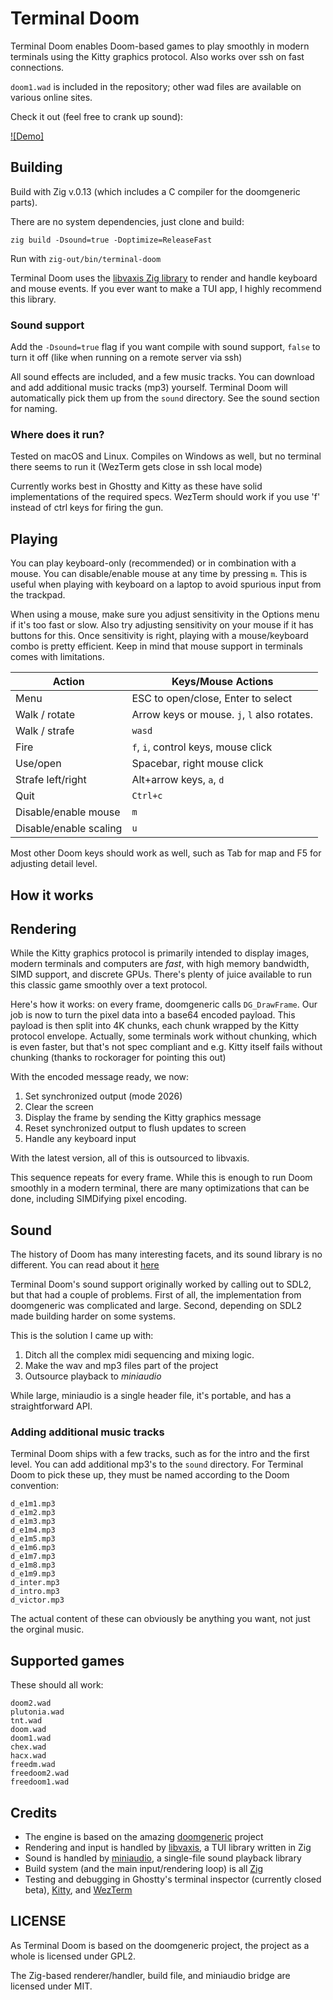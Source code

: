 # Terminal Doom
Terminal Doom enables Doom-based games to play smoothly in modern terminals using the Kitty graphics protocol. Also works
over ssh on fast connections.

`doom1.wad` is included in the repository; other wad files are available on various online sites.

Check it out (feel free to crank up sound):

[![Demo]](https://github.com/user-attachments/assets/8ca127d7-23f6-45cd-82e9-49c51c4cdc42)

## Building
Build with Zig v.0.13 (which includes a C compiler for the doomgeneric parts).

There are no system dependencies, just clone and build:

`zig build -Dsound=true -Doptimize=ReleaseFast`

Run with `zig-out/bin/terminal-doom`

Terminal Doom uses the [libvaxis Zig library](https://github.com/rockorager/libvaxis) to render and handle keyboard and mouse events.
If you ever want to make a TUI app, I highly recommend this library. 

### Sound support
Add the `-Dsound=true` flag if you want compile with sound support, `false` to turn it off (like when running on a remote server via ssh)

All sound effects are included, and a few music tracks. You can download and add additional music tracks (mp3) yourself.
Terminal Doom will automatically pick them up from the `sound` directory. See the sound section for naming.

### Where does it run?
Tested on macOS and Linux. Compiles on Windows as well, but no terminal there seems to run it (WezTerm gets close in ssh local mode)

Currently works best in Ghostty and Kitty as these have solid implementations of the required specs. WezTerm should
work if you use 'f' instead of ctrl keys for firing the gun.

## Playing
You can play keyboard-only (recommended) or in combination with a mouse. You can disable/enable mouse at any time by pressing `m`. This is useful when playing with keyboard on a laptop to avoid spurious input from the trackpad.

When using a mouse, make sure you adjust sensitivity in the Options menu if it's too fast or slow. Also try adjusting sensitivity on your mouse if it has buttons for this. Once sensitivity is right, playing with a mouse/keyboard combo is pretty efficient.
Keep in mind that mouse support in terminals comes with limitations.

| Action                    | Keys/Mouse Actions                  |
|---------------------------|-------------------------------------|
| Menu                      | ESC to open/close, Enter to select  |
| Walk / rotate             | Arrow keys or mouse. `j`, `l` also rotates.|
| Walk / strafe             | `wasd`                              | 
| Fire                      | `f`, `i`, control keys, mouse click |
| Use/open                  | Spacebar, right mouse click         |
| Strafe left/right         | Alt+arrow keys, `a`, `d`            |
| Quit                      | `Ctrl+c`                            |
| Disable/enable mouse      | `m`                                 |
| Disable/enable scaling    | `u`                                 |


Most other Doom keys should work as well, such as Tab for map and F5 for adjusting detail level.

## How it works

## Rendering
While the Kitty graphics protocol is primarily intended to display images, modern terminals and
computers are *fast*, with high memory bandwidth, SIMD support, and discrete GPUs. There's plenty
of juice available to run this classic game smoothly over a text protocol.

Here's how it works: on every frame, doomgeneric calls `DG_DrawFrame`. Our job is now to turn
the pixel data into a base64 encoded payload. This payload is then split into 4K chunks,
each chunk wrapped by the Kitty protocol envelope. Actually, some terminals work without
chunking, which is even faster, but that's not spec compliant and e.g. Kitty itself fails
without chunking (thanks to rockorager for pointing this out)

With the encoded message ready, we now:

1. Set synchronized output (mode 2026)
2. Clear the screen
3. Display the frame by sending the Kitty graphics message
4. Reset synchronized output to flush updates to screen
5. Handle any keyboard input

With the latest version, all of this is outsourced to libvaxis.

This sequence repeats for every frame. While this is enough to run Doom smoothly in a modern terminal, there are many optimizations that can be done, including SIMDifying pixel encoding.

## Sound
The history of Doom has many interesting facets, and its sound library is no different. You can read about it [here](https://doomwiki.org/wiki/Origins_of_Doom_sounds)

Terminal Doom's sound support originally worked by calling out to SDL2, but that had a couple of problems. First of all, the implementation
from doomgeneric was complicated and large. Second, depending on SDL2 made building harder on some systems.

This is the solution I came up with:

1. Ditch all the complex midi sequencing and mixing logic.
2. Make the wav and mp3 files part of the project
3. Outsource playback to *miniaudio*

While large, miniaudio is a single header file, it's portable, and has a straightforward API.

### Adding additional music tracks
Terminal Doom ships with a few tracks, such as for the intro and the first level.
You can add additional mp3's to the `sound` directory. For Terminal Doom to pick these up, they must be named
according to the Doom convention:

```
d_e1m1.mp3
d_e1m2.mp3
d_e1m3.mp3
d_e1m4.mp3
d_e1m5.mp3
d_e1m6.mp3
d_e1m7.mp3
d_e1m8.mp3
d_e1m9.mp3
d_inter.mp3
d_intro.mp3
d_victor.mp3
```

The actual content of these can obviously be anything you want, not just the orginal music.

## Supported games
These should all work:

```
doom2.wad
plutonia.wad
tnt.wad
doom.wad
doom1.wad
chex.wad
hacx.wad
freedm.wad
freedoom2.wad
freedoom1.wad
```

## Credits
* The engine is based on the amazing [doomgeneric](https://github.com/ozkl/doomgeneric) project
* Rendering and input is handled by [libvaxis](https://github.com/rockorager/libvaxis), a TUI library written in Zig
* Sound is handled by [miniaudio](https://miniaud.io/), a single-file sound playback library
* Build system (and the main input/rendering loop) is all [Zig](https://ziglang.org/)
* Testing and debugging in Ghostty's terminal inspector (currently closed beta), [Kitty](https://sw.kovidgoyal.net/kitty/graphics-protocol/), and [WezTerm](https://wezfurlong.org/wezterm/index.html)

## LICENSE
As Terminal Doom is based on the doomgeneric project, the project as a whole is licensed under GPL2.

The Zig-based renderer/handler, build file, and miniaudio bridge are licensed under MIT.
